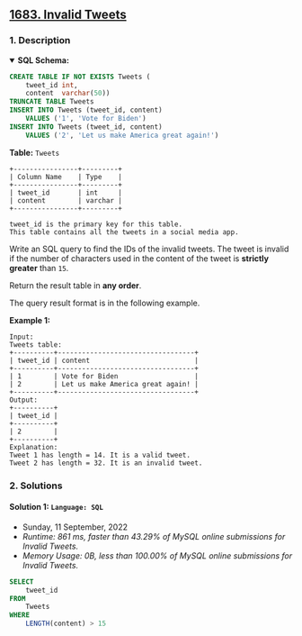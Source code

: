 ## [1683. Invalid Tweets](https://leetcode.com/problems/invalid-tweets/)

### 1. Description

<details open>
    <summary><b>SQL Schema:</b></summary>

```sql
CREATE TABLE IF NOT EXISTS Tweets (
    tweet_id int,
    content  varchar(50))
TRUNCATE TABLE Tweets
INSERT INTO Tweets (tweet_id, content)
    VALUES ('1', 'Vote for Biden')
INSERT INTO Tweets (tweet_id, content)
    VALUES ('2', 'Let us make America great again!')
```

</details>

**Table:** `Tweets`

```
+----------------+---------+
| Column Name    | Type    |
+----------------+---------+
| tweet_id       | int     |
| content        | varchar |
+----------------+---------+

tweet_id is the primary key for this table.
This table contains all the tweets in a social media app.
```

Write an SQL query to find the IDs of the invalid tweets. The tweet is invalid if the number of characters used in the content of the tweet is **strictly greater** than `15`.

Return the result table in **any order**.

The query result format is in the following example.

**Example 1:**

```
Input:
Tweets table:
+----------+----------------------------------+
| tweet_id | content                          |
+----------+----------------------------------+
| 1        | Vote for Biden                   |
| 2        | Let us make America great again! |
+----------+----------------------------------+
Output:
+----------+
| tweet_id |
+----------+
| 2        |
+----------+
Explanation:
Tweet 1 has length = 14. It is a valid tweet.
Tweet 2 has length = 32. It is an invalid tweet.
```

### 2. Solutions

#### Solution 1: `Language: SQL`

- Sunday, 11 September, 2022
- *Runtime: 861 ms, faster than 43.29% of MySQL online submissions for Invalid Tweets.*
- *Memory Usage: 0B, less than 100.00% of MySQL online submissions for Invalid Tweets.*

```sql
SELECT
    tweet_id
FROM
    Tweets
WHERE
    LENGTH(content) > 15
```
